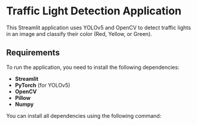 # Traffic Light Detection Application

This Streamlit application uses YOLOv5 and OpenCV to detect traffic lights in an image and classify their color (Red, Yellow, or Green).

## Requirements

To run the application, you need to install the following dependencies:

- **Streamlit**
- **PyTorch** (for YOLOv5)
- **OpenCV**
- **Pillow**
- **Numpy**

You can install all dependencies using the following command:


